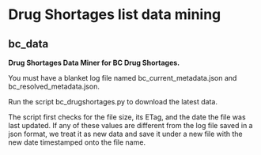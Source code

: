 # Drug Shortages list data mining

## bc_data ##
  <b>Drug Shortages Data Miner for BC Drug Shortages.</b>

  You must have a blanket log file named bc_current_metadata.json and bc_resolved_metadata.json.

  Run the script bc_drugshortages.py to download the latest data.

  The script first checks for the file size, its ETag, and the date the file was last updated.
  If any of these values are different from the log file saved in a json format, we treat it as new data and save it under a new file with the new date timestamped onto the file name.

